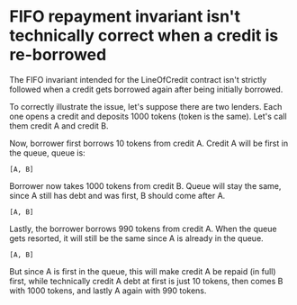 # FIFO repayment invariant isn't technically correct when a credit is re-borrowed

The FIFO invariant intended for the LineOfCredit contract isn't strictly followed when a credit gets borrowed again after being initially borrowed.

To correctly illustrate the issue, let's suppose there are two lenders. Each one opens a credit and deposits 1000 tokens (token is the same). Let's call them credit A and credit B.

Now, borrower first borrows 10 tokens from credit A. Credit A will be first in the queue, queue is:

```
[A, B]
```

Borrower now takes 1000 tokens from credit B. Queue will stay the same, since A still has debt and was first, B should come after A.

```
[A, B]
```

Lastly, the borrower borrows 990 tokens from credit A. When the queue gets resorted, it will still be the same since A is already in the queue. 

```
[A, B]
```

But since A is first in the queue, this will make credit A be repaid (in full) first, while technically credit A debt at first is just 10 tokens, then comes B with 1000 tokens, and lastly A again with 990 tokens.
